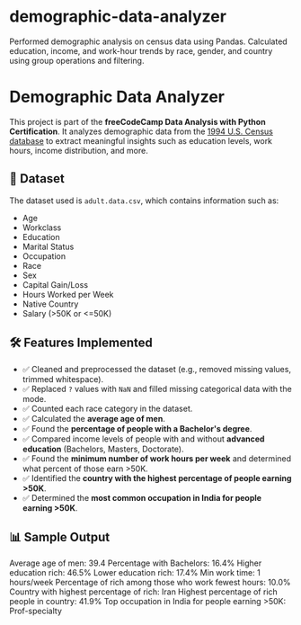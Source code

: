 # demographic-data-analyzer
Performed demographic analysis on census data using Pandas. Calculated education, income, and work-hour trends by race, gender, and country using group operations and filtering.


# Demographic Data Analyzer

This project is part of the **freeCodeCamp Data Analysis with Python Certification**. It analyzes demographic data from the [1994 U.S. Census database](https://archive.ics.uci.edu/ml/datasets/adult) to extract meaningful insights such as education levels, work hours, income distribution, and more.

## 📁 Dataset

The dataset used is `adult.data.csv`, which contains information such as:
- Age
- Workclass
- Education
- Marital Status
- Occupation
- Race
- Sex
- Capital Gain/Loss
- Hours Worked per Week
- Native Country
- Salary (>50K or <=50K)

## 🛠️ Features Implemented

- ✅ Cleaned and preprocessed the dataset (e.g., removed missing values, trimmed whitespace).
- ✅ Replaced `?` values with `NaN` and filled missing categorical data with the mode.
- ✅ Counted each race category in the dataset.
- ✅ Calculated the **average age of men**.
- ✅ Found the **percentage of people with a Bachelor's degree**.
- ✅ Compared income levels of people with and without **advanced education** (Bachelors, Masters, Doctorate).
- ✅ Found the **minimum number of work hours per week** and determined what percent of those earn >50K.
- ✅ Identified the **country with the highest percentage of people earning >50K**.
- ✅ Determined the **most common occupation in India for people earning >50K**.

## 📊 Sample Output

Average age of men: 39.4
Percentage with Bachelors: 16.4%
Higher education rich: 46.5%
Lower education rich: 17.4%
Min work time: 1 hours/week
Percentage of rich among those who work fewest hours: 10.0%
Country with highest percentage of rich: Iran
Highest percentage of rich people in country: 41.9%
Top occupation in India for people earning >50K: Prof-specialty
